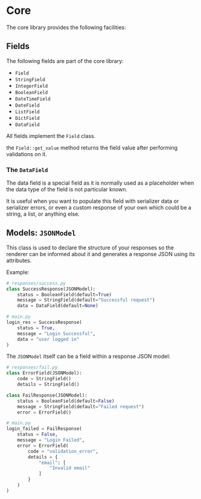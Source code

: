# Core

The core library provides the following facilities:

## Fields

The following fields are part of the core library:

- `Field`
- `StringField`
- `IntegerField`
- `BooleanField`
- `DateTimeField`
- `DateField`
- `ListField`
- `DictField`
- `DataField`

All fields implement the `Field` class.

the `Field::get_value` method returns the field value after performing validations on it.


### The `DataField`

The data field is a special field as it is normally used as a placeholder when the data type of the field is not particular known.

It is useful when you want to populate this field with serializer data or serializer errors, or even a custom response of your own which could be a string, a list, or anything else.

## Models: `JSONModel`

This class is used to declare the structure of your responses so the renderer can be informed about it and generates a response JSON using its attributes.

Example:

```py
# responses/success.py
class SuccessResponse(JSONModel):
    status = BooleanField(default=True)
    message = StringField(default="Successful request")
    data = DataField(default=None)

# main.py
login_res = SuccessResponse(
    status = True,
    message = "Login Successful",
    data = "user logged in"
)
```

The `JSONModel` itself can be a field within a response JSON model:

```py
# responses/fail.py
class ErrorField(JSONModel):
    code = StringField()
    details = StringField()

class FailResponse(JSONModel):    
    status = BooleanField(default=False)
    message = StringField(default="Failed request")
    error = ErrorField()

# main.py
login_failed = FailResponse(
    status = False,
    message = "Login Failed",
    error = ErrorField(
        code = "validation_error",
        details = {
            "email": [
                "Invalid email"
            ]
        }
    )
)
```